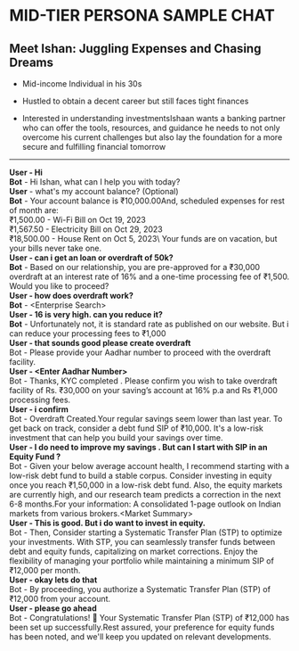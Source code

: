 # MID-TIER PERSONA SAMPLE CHAT

## **Meet Ishan:** **Juggling Expenses and Chasing Dreams**

- Mid-income Individual in his 30s

- Hustled to obtain a decent career but still faces tight finances

- Interested in understanding investmentsIshaan wants a banking partner who can offer the tools, resources, and guidance he needs to not only overcome his current challenges but also lay the foundation for a more secure and fulfilling financial tomorrow

---

**User - Hi**\
**Bot** - Hi Ishan, what can I help you with today?\
**User** - what's my account balance? (Optional)\
**Bot** - Your account balance is ₹10,000.00And, scheduled expenses for rest of month are:\
₹1,500.00 - Wi-Fi Bill on Oct 19, 2023\
₹1,567.50 - Electricity Bill on Oct 29, 2023\
₹18,500.00 - House Rent on Oct 5, 2023\ Your funds are on vacation, but your bills never take one.\
**User - can i get an loan or overdraft of 50k?**\
**Bot** - Based on our relationship, you are pre-approved for a ₹30,000 overdraft at an interest rate of 16% and a one-time processing fee of ₹1,500. Would you like to proceed?\
**User - how does overdraft work?**\
**Bot** - \<Enterprise Search>\
**User - 16 is very high. can you reduce it?**\
**Bot** - Unfortunately not, it is standard rate as published on our website. But i can reduce your processing fees to ₹1,000\
**User - that sounds good please create overdraft**\
Bot - Please provide your Aadhar number to proceed with the overdraft facility.\
**User - \<Enter Aadhar Number>**\
Bot - Thanks, KYC completed . Please confirm you wish to take overdraft facility of Rs. ₹30,000 on your saving’s account at 16% p.a and Rs ₹1,000 processing fees.\
**User - i confirm**\
Bot - Overdraft Created.Your regular savings seem lower than last year. To get back on track, consider a debt fund SIP of ₹10,000. It's a low-risk investment that can help you build your savings over time.\
**User - I do need to improve my savings . But can I start with SIP in an Equity Fund ?**\
Bot - Given your below average account health, I recommend starting with a low-risk debt fund to build a stable corpus. Consider investing in equity once you reach ₹1,50,000 in a low-risk debt fund. Also, the equity markets are currently high, and our research team predicts a correction in the next 6-8 months.For your information: A consolidated 1-page outlook on Indian markets from various brokers.\<Market Summary>\
**User - This is good. But i do want to invest in equity.**\
Bot - Then, Consider starting a Systematic Transfer Plan (STP) to optimize your investments. With STP, you can seamlessly transfer funds between debt and equity funds, capitalizing on market corrections. Enjoy the flexibility of managing your portfolio while maintaining a minimum SIP of ₹12,000 per month.\
**User - okay lets do that**\
Bot - By proceeding, you authorize a Systematic Transfer Plan (STP) of ₹12,000 from your account.\
**User - please go ahead**\
Bot - Congratulations! 🎉 Your Systematic Transfer Plan (STP) of ₹12,000 has been set up successfully.Rest assured, your preference for equity funds has been noted, and we'll keep you updated on relevant developments.
